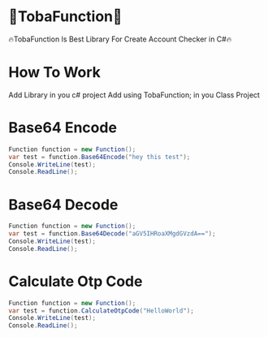# 🏅TobaFunction🏅
🔥TobaFunction Is Best Library For Create Account Checker in C#🔥

# How To Work
Add Library in you c# project
Add using TobaFunction; in you Class Project

# Base64 Encode

```csharp
Function function = new Function();
var test = function.Base64Encode("hey this test");
Console.WriteLine(test);
Console.ReadLine();
```
    
    
# Base64 Decode

```csharp
Function function = new Function();
var test = function.Base64Decode("aGV5IHRoaXMgdGVzdA==");
Console.WriteLine(test);
Console.ReadLine();
```

# Calculate Otp Code

```csharp
Function function = new Function();
var test = function.CalculateOtpCode("HelloWorld");
Console.WriteLine(test);
Console.ReadLine();
```
